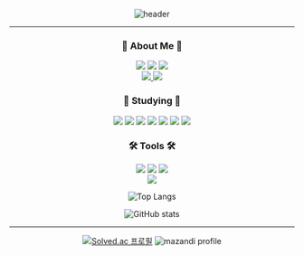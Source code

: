 <div align='center'>
  
![header](https://capsule-render.vercel.app/api?type=rounded&color=000000&text=Jun&fontColor=FFD700&fontSize=70&animation=twinkling)

---

<div align='center'>

### :honeybee: About Me :honeybee:
<a href="https://github.com/hwangprogram"><img src="https://hits.seeyoufarm.com/api/count/incr/badge.svg?url=https%3A%2F%2Fgithub.com%2Fhwangprogram&count_bg=%23181717&title_bg=%23181717&icon=github.svg&icon_color=%23FFFFFF&title=Github&edge_flat=false"/></a>
<a href="mailto:dmg05135@gmail.com">
  <img src="https://img.shields.io/badge/Gmail-d14836?style=flat-square&logo=Gmail&logoColor=white&link=dmg05135@gmail.com"/></a>
<a href="https://velog.io/@hwangprogram/posts">
  <img src="https://img.shields.io/badge/Velog-20C997?style=flat-square&logo=Velog&logoColor=white"/> 
</a>  
<a href="https://www.facebook.com/profile.php?id=100005005771839&mibextid=LQQJ4d">
  <img src="https://img.shields.io/badge/Facebook-0866FF?style=flat-square&logo=Facebook&logoColor=white"/>
</a> <a href="https://www.instagram.com/24k__6?igsh=MnJzYm9qaHpoc2o4&utm_source=qr">
  <img src="https://img.shields.io/badge/Instagram-E4405F?style=flat-square&logo=Instagram&logoColor=white"/>
</a>

### :memo: Studying :memo:
<img src="https://img.shields.io/badge/C++-00599C?style=flat-square&logo=cplusplus&logoColor=white"/> 
<img src="https://img.shields.io/badge/Python-3776AB?style=flat-square&logo=python&logoColor=white"/> 
<img src="https://img.shields.io/badge/HTML5-E34F26?style=flat-square&logo=html5&logoColor=white"/> 
<img src="https://img.shields.io/badge/CSS3-1572B6?style=flat-square&logo=css3&logoColor=white"/>  
<img src="https://img.shields.io/badge/JavaScript-F7DF1E?style=flat-square&logo=javascript&logoColor=white"/> 
<img src="https://img.shields.io/badge/Django-092E20?style=flat-square&logo=django&logoColor=white"/> 
<img src="https://img.shields.io/badge/Vue-4FC08D?style=flat-square&logo=vuedotjs&logoColor=white"/>

### 🛠️ Tools 🛠️
<img src="https://img.shields.io/badge/VisualStudio-5C2D91?style=flat-square&logo=visualstudio&logoColor=white"/> <img src="https://img.shields.io/badge/VSCode-007ACC?style=flat-square&logo=visualstudiocode&logoColor=white"/> <img src="https://img.shields.io/badge/Unity-000000?style=flat-square&logo=unity&logoColor=white"/>  
<img src="https://img.shields.io/badge/UnrealEngine-0E1128?style=flat-square&logo=unrealengine&logoColor=white"/>

<div>

  ![Top Langs](https://github-readme-stats.vercel.app/api/top-langs/?username=Hwangprogram&layout=compact&theme=onedark)
  
</div>

![GitHub stats](https://github-readme-stats.vercel.app/api?username=Hwangprogram&show_icons=true&theme=onedark)   


---

<div align = 'center'>
  
[![Solved.ac
프로필](http://mazassumnida.wtf/api/generate_badge?boj=dmg05135)](https://solved.ac/{handle}) 
![mazandi profile](http://mazandi.herokuapp.com/api?handle=dmg05135&theme=dark)

</div>

<!--
**hwangprogram/hwangprogram** is a ✨ _special_ ✨ repository because its `README.md` (this file) appears on your GitHub profile.

Here are some ideas to get you started:

- 🔭 I’m currently working on ...
- 🌱 I’m currently learning ...
- 👯 I’m looking to collaborate on ...
- 🤔 I’m looking for help with ...
- 💬 Ask me about ...
- 📫 How to reach me: ...
- 😄 Pronouns: ...
- ⚡ Fun fact: ...
-->
